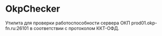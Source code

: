 # OkpChecker
Утилита для проверки работоспособности сервера ОКП prod01.okp-fn.ru:26101 в соответствии с протоколом ККТ-ОФД.
